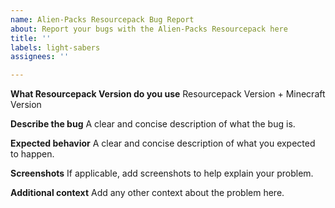 ```yaml
---
name: Alien-Packs Resourcepack Bug Report
about: Report your bugs with the Alien-Packs Resourcepack here
title: ''
labels: light-sabers
assignees: ''

---
```


**What Resourcepack Version do you use**
Resourcepack Version + Minecraft Version

**Describe the bug**
A clear and concise description of what the bug is.

**Expected behavior**
A clear and concise description of what you expected to happen.

**Screenshots**
If applicable, add screenshots to help explain your problem.

**Additional context**
Add any other context about the problem here.
